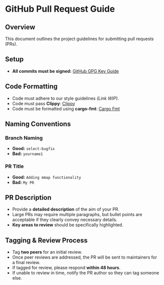 # GitHub Pull Request Guide

## Overview
This document outlines the project guidelines for submitting pull requests (PRs).

## Setup
- **All commits must be signed:** [GitHub GPG Key Guide](https://docs.github.com/en/authentication/managing-commit-signature-verification/telling-git-about-your-signing-key)

## Code Formatting
- Code must adhere to our style guidelines _(Link WIP)_.
- Code must pass **Clippy**: [Clippy](https://doc.rust-lang.org/clippy/)
- Code must be formatted using **cargo-fmt**: [Cargo Fmt](https://doc.rust-lang.org/cargo/commands/cargo-fmt.html)

## Naming Conventions
### Branch Naming
- **Good:** `select-bugfix`
- **Bad:** `yourname1`

### PR Title
- **Good:** `Adding mmap functionality`
- **Bad:** `My PR`

## PR Description
- Provide a **detailed description** of the aim of your PR.
- Large PRs may require multiple paragraphs, but bullet points are acceptable if they clearly convey necessary details.
- **Key areas to review** should be specifically highlighted.

## Tagging & Review Process
- Tag **two peers** for an initial review.
- Once peer reviews are addressed, the PR will be sent to maintainers for a final review.
- If tagged for review, please respond **within 48 hours**.
- If unable to review in time, notify the PR author so they can tag someone else.

